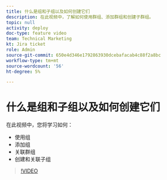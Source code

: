 ```yaml
---
title: 什么是组和子组以及如何创建它们
description: 在此视频中，了解如何使用群组、添加群组和创建子群组。
topic: null
activity: deploy
doc-type: feature video
team: Technical Marketing
kt: Jira ticket
role: Admin
source-git-commit: 650e4d346e1792863930dcebafacab4c88f2a8bc
workflow-type: tm+mt
source-wordcount: '56'
ht-degree: 5%

---
```


# 什么是组和子组以及如何创建它们

在此视频中，您将学习如何：

* 使用组
* 添加组
* 关联群组
* 创建和关联子组

>[!VIDEO](https://video.tv.adobe.com/v/335070/?quality=12&learn=on)
